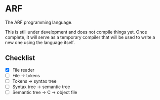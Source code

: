 # ARF

The ARF programming language.

This is still under development and does not compile things yet. Once complete,
it will serve as a temporary compiler that will be used to write a new one using
the language itself.

## Checklist

- [X] File reader
- [ ] File -> tokens
- [ ] Tokens -> syntax tree
- [ ] Syntax tree -> semantic tree
- [ ] Semantic tree -> C -> object file
